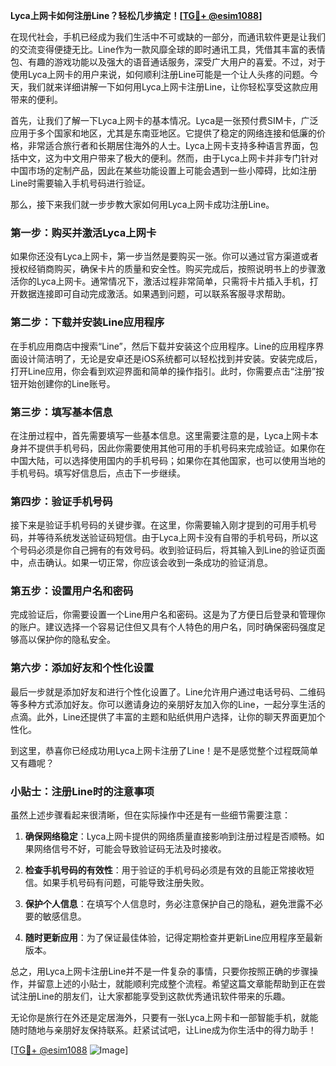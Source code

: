 **Lyca上网卡如何注册Line？轻松几步搞定！[[TG💪+ @esim1088](https://t.me/s/esim1088)]**

在现代社会，手机已经成为我们生活中不可或缺的一部分，而通讯软件更是让我们的交流变得便捷无比。Line作为一款风靡全球的即时通讯工具，凭借其丰富的表情包、有趣的游戏功能以及强大的语音通话服务，深受广大用户的喜爱。不过，对于使用Lyca上网卡的用户来说，如何顺利注册Line可能是一个让人头疼的问题。今天，我们就来详细讲解一下如何用Lyca上网卡注册Line，让你轻松享受这款应用带来的便利。

首先，让我们了解一下Lyca上网卡的基本情况。Lyca是一张预付费SIM卡，广泛应用于多个国家和地区，尤其是东南亚地区。它提供了稳定的网络连接和低廉的价格，非常适合旅行者和长期居住海外的人士。Lyca上网卡支持多种语言界面，包括中文，这为中文用户带来了极大的便利。然而，由于Lyca上网卡并非专门针对中国市场的定制产品，因此在某些功能设置上可能会遇到一些小障碍，比如注册Line时需要输入手机号码进行验证。

那么，接下来我们就一步步教大家如何用Lyca上网卡成功注册Line。

### 第一步：购买并激活Lyca上网卡

如果你还没有Lyca上网卡，第一步当然是要购买一张。你可以通过官方渠道或者授权经销商购买，确保卡片的质量和安全性。购买完成后，按照说明书上的步骤激活你的Lyca上网卡。通常情况下，激活过程非常简单，只需将卡片插入手机，打开数据连接即可自动完成激活。如果遇到问题，可以联系客服寻求帮助。

### 第二步：下载并安装Line应用程序

在手机应用商店中搜索“Line”，然后下载并安装这个应用程序。Line的应用程序界面设计简洁明了，无论是安卓还是iOS系统都可以轻松找到并安装。安装完成后，打开Line应用，你会看到欢迎界面和简单的操作指引。此时，你需要点击“注册”按钮开始创建你的Line账号。

### 第三步：填写基本信息

在注册过程中，首先需要填写一些基本信息。这里需要注意的是，Lyca上网卡本身并不提供手机号码，因此你需要使用其他可用的手机号码来完成验证。如果你在中国大陆，可以选择使用国内的手机号码；如果你在其他国家，也可以使用当地的手机号码。填写好信息后，点击下一步继续。

### 第四步：验证手机号码

接下来是验证手机号码的关键步骤。在这里，你需要输入刚才提到的可用手机号码，并等待系统发送验证码短信。由于Lyca上网卡没有自带的手机号码，所以这个号码必须是你自己拥有的有效号码。收到验证码后，将其输入到Line的验证页面中，点击确认。如果一切正常，你应该会收到一条成功的验证消息。

### 第五步：设置用户名和密码

完成验证后，你需要设置一个Line用户名和密码。这是为了方便日后登录和管理你的账户。建议选择一个容易记住但又具有个人特色的用户名，同时确保密码强度足够高以保护你的隐私安全。

### 第六步：添加好友和个性化设置

最后一步就是添加好友和进行个性化设置了。Line允许用户通过电话号码、二维码等多种方式添加好友。你可以邀请身边的亲朋好友加入你的Line，一起分享生活的点滴。此外，Line还提供了丰富的主题和贴纸供用户选择，让你的聊天界面更加个性化。

到这里，恭喜你已经成功用Lyca上网卡注册了Line！是不是感觉整个过程既简单又有趣呢？

### 小贴士：注册Line时的注意事项

虽然上述步骤看起来很清晰，但在实际操作中还是有一些细节需要注意：

1. **确保网络稳定**：Lyca上网卡提供的网络质量直接影响到注册过程是否顺畅。如果网络信号不好，可能会导致验证码无法及时接收。
   
2. **检查手机号码的有效性**：用于验证的手机号码必须是有效的且能正常接收短信。如果手机号码有问题，可能导致注册失败。

3. **保护个人信息**：在填写个人信息时，务必注意保护自己的隐私，避免泄露不必要的敏感信息。

4. **随时更新应用**：为了保证最佳体验，记得定期检查并更新Line应用程序至最新版本。

总之，用Lyca上网卡注册Line并不是一件复杂的事情，只要你按照正确的步骤操作，并留意上述的小贴士，就能顺利完成整个流程。希望这篇文章能帮助到正在尝试注册Line的朋友们，让大家都能享受到这款优秀通讯软件带来的乐趣。

无论你是旅行在外还是定居海外，只要有一张Lyca上网卡和一部智能手机，就能随时随地与亲朋好友保持联系。赶紧试试吧，让Line成为你生活中的得力助手！

[[TG💪+ @esim1088](https://t.me/s/esim1088) ![Image](https://i.postimg.cc/4NQfJmqS/Snipaste-2025-05-13-00-14-12.png)]